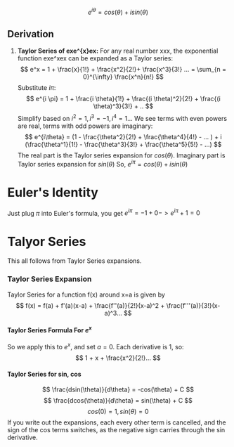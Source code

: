 $$
e^{i\theta} = cos(\theta) + isin(\theta)
$$
## Derivation 
1. **Taylor Series of exe^{x}ex:** For any real number xxx, the exponential function exe^xex can be expanded as a Taylor series:
$$
e^x = 1 + \frac{x}{1!} + \frac{x^2}{2!}+ \frac{x^3}{3!} ... = \sum_{n = 0}^{\infty} \frac{x^n}{n!}
$$
Substitute $i\pi$:
$$
e^{i \pi} = 1 + \frac{i \theta}{1!} + \frac{(i \theta)^2}{2!} + \frac{(i \theta)^3}{3!} + ..
$$
Simplify based on $i^2 = 1, i^3 = -1, i^4 = 1...$
We see terms with even powers are real, terms with odd powers are imaginary:
$$
e^{i\theta} = (1 - \frac{\theta^2}{2!} + \frac{\theta^4}{4!} - ... ) + i (\frac{\theta^1}{1!} - \frac{\theta^3}{3!} + \frac{\theta^5}{5!} - ...)
$$
The real part is the Taylor series expansion for $cos(\theta)$.
Imaginary part is Taylor series expansion for $sin(\theta)$ 
So, $e^{i\pi} = cos(\theta) + isin(\theta)$

# Euler's Identity
Just plug $\pi$ into Euler's formula, you get $e^{i\pi} = -1 + 0 -> e^{i\pi} + 1 = 0$
# Talyor Series
This all follows from Taylor Series expansions. 
### Taylor Series Expansion
Taylor Series for a function f(x) around x=a is given by
$$
f(x) = f(a) + f'(a)(x-a) + \frac{f''(a)}{2!}(x-a)^2 + \frac{f'''(a)}{3!}(x-a)^3...
$$
#### Taylor Series Formula For $e^x$
So we apply this to $e^x$, and set $a=0$. Each derivative is 1, so:
$$
1 + x + \frac{x^2}{2!}...
$$
#### Taylor Series for sin, cos
$$
\frac{dsin(\theta)}{d\theta} = -cos(\theta) + C
$$
$$
\frac{dcos(\theta)}{d\theta} = sin(\theta) + C
$$
$$
cos(0) = 1, sin(\theta)=0
$$
If you write out the expansions, each every other term is cancelled, and the sign of the cos terms switches, as the negative sign carries through the sin derivative. 

